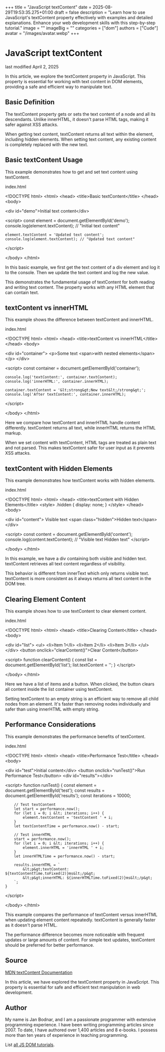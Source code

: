+++
title = "JavaScript textContent"
date = 2025-08-29T19:53:35.275+01:00
draft = false
description = "Learn how to use JavaScript's textContent property effectively with examples and detailed explanations. Enhance your web development skills with this step-by-step tutorial."
image = ""
imageBig = ""
categories = ["dom"]
authors = ["Cude"]
avatar = "/images/avatar.webp"
+++

# JavaScript textContent

last modified April 2, 2025

In this article, we explore the textContent property in JavaScript.
This property is essential for working with text content in DOM elements,
providing a safe and efficient way to manipulate text.

## Basic Definition

The textContent property gets or sets the text content of a node and
all its descendants. Unlike innerHTML, it doesn't parse HTML tags,
making it safer against XSS attacks.

When getting text content, textContent returns all text within the
element, including hidden elements. When setting text content, any existing
content is completely replaced with the new text.

## Basic textContent Usage

This example demonstrates how to get and set text content using textContent.

index.html
    

&lt;!DOCTYPE html&gt;
&lt;html&gt;
&lt;head&gt;
    &lt;title&gt;Basic textContent&lt;/title&gt;
&lt;/head&gt;
&lt;body&gt;

&lt;div id="demo"&gt;Initial text content&lt;/div&gt;

&lt;script&gt;
    const element = document.getElementById('demo');
    console.log(element.textContent); // "Initial text content"
    
    element.textContent = 'Updated text content';
    console.log(element.textContent); // "Updated text content"
&lt;/script&gt;

&lt;/body&gt;
&lt;/html&gt;

In this basic example, we first get the text content of a div element and log
it to the console. Then we update the text content and log the new value.

This demonstrates the fundamental usage of textContent for both
reading and writing text content. The property works with any HTML element that
can contain text.

## textContent vs innerHTML

This example shows the difference between textContent and innerHTML.

index.html
    

&lt;!DOCTYPE html&gt;
&lt;html&gt;
&lt;head&gt;
    &lt;title&gt;textContent vs innerHTML&lt;/title&gt;
&lt;/head&gt;
&lt;body&gt;

&lt;div id="container"&gt;
    &lt;p&gt;Some text &lt;span&gt;with nested elements&lt;/span&gt;&lt;/p&gt;
&lt;/div&gt;

&lt;script&gt;
    const container = document.getElementById('container');
    
    console.log('textContent:', container.textContent);
    console.log('innerHTML:', container.innerHTML);
    
    container.textContent = '&lt;strong&gt;New text&lt;/strong&gt;';
    console.log('After textContent:', container.innerHTML);
&lt;/script&gt;

&lt;/body&gt;
&lt;/html&gt;

Here we compare how textContent and innerHTML handle
content differently. textContent returns all text, while
innerHTML returns the HTML markup.

When we set content with textContent, HTML tags are treated as
plain text and not parsed. This makes textContent safer for user
input as it prevents XSS attacks.

## textContent with Hidden Elements

This example demonstrates how textContent works with hidden elements.

index.html
    

&lt;!DOCTYPE html&gt;
&lt;html&gt;
&lt;head&gt;
    &lt;title&gt;textContent with Hidden Elements&lt;/title&gt;
    &lt;style&gt;
        .hidden { display: none; }
    &lt;/style&gt;
&lt;/head&gt;
&lt;body&gt;

&lt;div id="content"&gt;
    Visible text
    &lt;span class="hidden"&gt;Hidden text&lt;/span&gt;
&lt;/div&gt;

&lt;script&gt;
    const content = document.getElementById('content');
    console.log(content.textContent); // "Visible text Hidden text"
&lt;/script&gt;

&lt;/body&gt;
&lt;/html&gt;

In this example, we have a div containing both visible and hidden text.
textContent retrieves all text content regardless of visibility.

This behavior is different from innerText which only returns
visible text. textContent is more consistent as it always returns
all text content in the DOM tree.

## Clearing Element Content

This example shows how to use textContent to clear element content.

index.html
    

&lt;!DOCTYPE html&gt;
&lt;html&gt;
&lt;head&gt;
    &lt;title&gt;Clearing Content&lt;/title&gt;
&lt;/head&gt;
&lt;body&gt;

&lt;div id="list"&gt;
    &lt;ul&gt;
        &lt;li&gt;Item 1&lt;/li&gt;
        &lt;li&gt;Item 2&lt;/li&gt;
        &lt;li&gt;Item 3&lt;/li&gt;
    &lt;/ul&gt;
&lt;/div&gt;
&lt;button onclick="clearContent()"&gt;Clear Content&lt;/button&gt;

&lt;script&gt;
    function clearContent() {
        const list = document.getElementById('list');
        list.textContent = '';
    }
&lt;/script&gt;

&lt;/body&gt;
&lt;/html&gt;

Here we have a list of items and a button. When clicked, the button clears all
content inside the list container using textContent.

Setting textContent to an empty string is an efficient way to
remove all child nodes from an element. It's faster than removing nodes
individually and safer than using innerHTML with empty string.

## Performance Considerations

This example demonstrates the performance benefits of textContent.

index.html
    

&lt;!DOCTYPE html&gt;
&lt;html&gt;
&lt;head&gt;
    &lt;title&gt;Performance Test&lt;/title&gt;
&lt;/head&gt;
&lt;body&gt;

&lt;div id="test"&gt;Initial content&lt;/div&gt;
&lt;button onclick="runTest()"&gt;Run Performance Test&lt;/button&gt;
&lt;div id="results"&gt;&lt;/div&gt;

&lt;script&gt;
    function runTest() {
        const element = document.getElementById('test');
        const results = document.getElementById('results');
        const iterations = 10000;
        
        // Test textContent
        let start = performance.now();
        for (let i = 0; i &lt; iterations; i++) {
            element.textContent = 'textContent ' + i;
        }
        let textContentTime = performance.now() - start;
        
        // Test innerHTML
        start = performance.now();
        for (let i = 0; i &lt; iterations; i++) {
            element.innerHTML = 'innerHTML ' + i;
        }
        let innerHTMLTime = performance.now() - start;
        
        results.innerHTML = `
            &lt;p&gt;textContent: ${textContentTime.toFixed(2)}ms&lt;/p&gt;
            &lt;p&gt;innerHTML: ${innerHTMLTime.toFixed(2)}ms&lt;/p&gt;
        `;
    }
&lt;/script&gt;

&lt;/body&gt;
&lt;/html&gt;

This example compares the performance of textContent versus
innerHTML when updating element content repeatedly.
textContent is generally faster as it doesn't parse HTML.

The performance difference becomes more noticeable with frequent updates or
large amounts of content. For simple text updates,
textContent should be preferred for better performance.

## Source

[MDN textContent Documentation](https://developer.mozilla.org/en-US/docs/Web/API/Node/textContent)

In this article, we have explored the textContent property in
JavaScript. This property is essential for safe and efficient text manipulation
in web development.

## Author

My name is Jan Bodnar, and I am a passionate programmer with extensive
programming experience. I have been writing programming articles since 2007.
To date, I have authored over 1,400 articles and 8 e-books. I possess more
than ten years of experience in teaching programming.

List [all JS DOM tutorials](/all/#dom).
